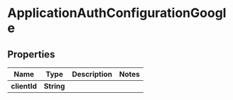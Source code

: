 

# ApplicationAuthConfigurationGoogle


## Properties

| Name | Type | Description | Notes |
|------------ | ------------- | ------------- | -------------|
|**clientId** | **String** |  |  |



